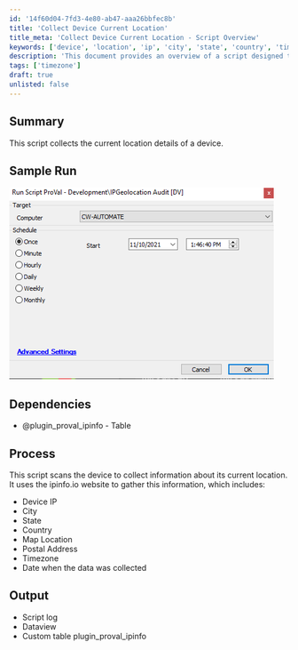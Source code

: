 ```yaml
---
id: '14f60d04-7fd3-4e80-ab47-aaa26bbfec8b'
title: 'Collect Device Current Location'
title_meta: 'Collect Device Current Location - Script Overview'
keywords: ['device', 'location', 'ip', 'city', 'state', 'country', 'timezone']
description: 'This document provides an overview of a script designed to collect the current location details of a device. It utilizes the ipinfo.io website to gather information such as device IP, city, state, country, map location, postal address, and timezone, along with a timestamp of when the data was collected.'
tags: ['timezone']
draft: true
unlisted: false
---
```


## Summary

This script collects the current location details of a device.

## Sample Run

![Sample Run](../../static/img/IPGeolocation-Audit/image_1.png)

## Dependencies

- @plugin_proval_ipinfo - Table

## Process

This script scans the device to collect information about its current location. It uses the ipinfo.io website to gather this information, which includes:
- Device IP
- City
- State
- Country
- Map Location
- Postal Address
- Timezone
- Date when the data was collected

## Output

- Script log
- Dataview
- Custom table plugin_proval_ipinfo
